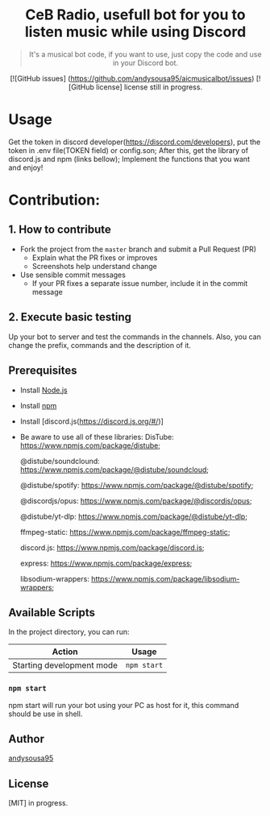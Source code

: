 <h1 align="center">
 CeB Radio, usefull bot for you to listen music while using Discord
</h1>
<div align="center" >

> It's a musical bot code, if you want to use, just copy the code and use in your Discord bot. 


[![GitHub issues]
(https://github.com/andysousa95/aicmusicalbot/issues)
[![GitHub license] license still in progress.

</div>

# Usage

Get the token in discord developer(https://discord.com/developers), put the token in .env file(TOKEN field) or config.son;
After this, get the library of discord.js and npm (links bellow);
Implement the functions that you want and enjoy!

# Contribution:

## 1. How to contribute

- Fork the project from the `master` branch and submit a Pull Request (PR)
  - Explain what the PR fixes or improves
  - Screenshots help understand change
- Use sensible commit messages
  - If your PR fixes a separate issue number, include it in the commit message

## 2. Execute basic testing

Up your bot to server and test the commands in the channels. Also, you can change the prefix, commands and the description of it.


## Prerequisites

- Install [Node.js](https://nodejs.org)

- Install [npm](https://www.npmjs.com/)

- Install [discord.js(https://discord.js.org/#/)]

- Be aware to use all of these libraries: 
    DisTube: https://www.npmjs.com/package/distube;

    @distube/soundclound: https://www.npmjs.com/package/@distube/soundcloud;

    @distube/spotify: https://www.npmjs.com/package/@distube/spotify;

    @discordjs/opus: https://www.npmjs.com/package/@discordjs/opus;

    @distube/yt-dlp: https://www.npmjs.com/package/@distube/yt-dlp;

    ffmpeg-static: https://www.npmjs.com/package/ffmpeg-static;

    discord.js: https://www.npmjs.com/package/discord.js;

    express: https://www.npmjs.com/package/express;

    libsodium-wrappers: https://www.npmjs.com/package/libsodium-wrappers;


## Available Scripts

In the project directory, you can run:

| Action                             | Usage               |
| ---------------------------------- | ------------------- |
| Starting development mode          | `npm start`         |

### `npm start`

npm start will run your bot using your PC as host for it, this command should be use in shell.

## Author

[andysousa95](https://twitter.com/filler753)

## License

[MIT] in progress.
